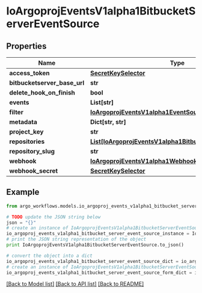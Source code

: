 # IoArgoprojEventsV1alpha1BitbucketServerEventSource


## Properties

Name | Type | Description | Notes
------------ | ------------- | ------------- | -------------
**access_token** | [**SecretKeySelector**](SecretKeySelector.md) |  | [optional] 
**bitbucketserver_base_url** | **str** |  | [optional] 
**delete_hook_on_finish** | **bool** |  | [optional] 
**events** | **List[str]** |  | [optional] 
**filter** | [**IoArgoprojEventsV1alpha1EventSourceFilter**](IoArgoprojEventsV1alpha1EventSourceFilter.md) |  | [optional] 
**metadata** | **Dict[str, str]** |  | [optional] 
**project_key** | **str** |  | [optional] 
**repositories** | [**List[IoArgoprojEventsV1alpha1BitbucketServerRepository]**](IoArgoprojEventsV1alpha1BitbucketServerRepository.md) |  | [optional] 
**repository_slug** | **str** |  | [optional] 
**webhook** | [**IoArgoprojEventsV1alpha1WebhookContext**](IoArgoprojEventsV1alpha1WebhookContext.md) |  | [optional] 
**webhook_secret** | [**SecretKeySelector**](SecretKeySelector.md) |  | [optional] 

## Example

```python
from argo_workflows.models.io_argoproj_events_v1alpha1_bitbucket_server_event_source import IoArgoprojEventsV1alpha1BitbucketServerEventSource

# TODO update the JSON string below
json = "{}"
# create an instance of IoArgoprojEventsV1alpha1BitbucketServerEventSource from a JSON string
io_argoproj_events_v1alpha1_bitbucket_server_event_source_instance = IoArgoprojEventsV1alpha1BitbucketServerEventSource.from_json(json)
# print the JSON string representation of the object
print IoArgoprojEventsV1alpha1BitbucketServerEventSource.to_json()

# convert the object into a dict
io_argoproj_events_v1alpha1_bitbucket_server_event_source_dict = io_argoproj_events_v1alpha1_bitbucket_server_event_source_instance.to_dict()
# create an instance of IoArgoprojEventsV1alpha1BitbucketServerEventSource from a dict
io_argoproj_events_v1alpha1_bitbucket_server_event_source_form_dict = io_argoproj_events_v1alpha1_bitbucket_server_event_source.from_dict(io_argoproj_events_v1alpha1_bitbucket_server_event_source_dict)
```
[[Back to Model list]](../README.md#documentation-for-models) [[Back to API list]](../README.md#documentation-for-api-endpoints) [[Back to README]](../README.md)


